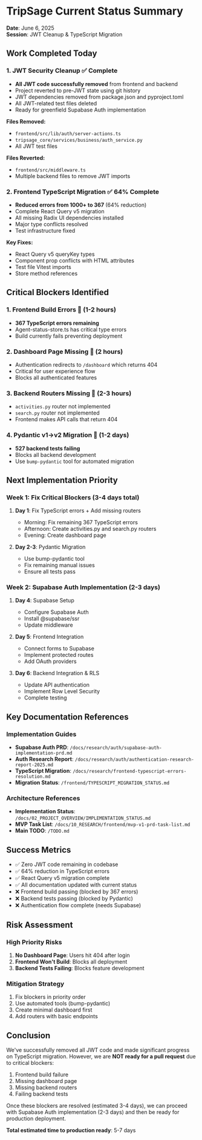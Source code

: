 # TripSage Current Status Summary

**Date**: June 6, 2025  
**Session**: JWT Cleanup & TypeScript Migration

## Work Completed Today

### 1. JWT Security Cleanup ✅ Complete

- **All JWT code successfully removed** from frontend and backend
- Project reverted to pre-JWT state using git history
- JWT dependencies removed from package.json and pyproject.toml
- All JWT-related test files deleted
- Ready for greenfield Supabase Auth implementation

**Files Removed:**

- `frontend/src/lib/auth/server-actions.ts`
- `tripsage_core/services/business/auth_service.py`
- All JWT test files

**Files Reverted:**

- `frontend/src/middleware.ts`
- Multiple backend files to remove JWT imports

### 2. Frontend TypeScript Migration ✅ 64% Complete

- **Reduced errors from 1000+ to 367** (64% reduction)
- Complete React Query v5 migration
- All missing Radix UI dependencies installed
- Major type conflicts resolved
- Test infrastructure fixed

**Key Fixes:**

- React Query v5 queryKey types
- Component prop conflicts with HTML attributes
- Test file Vitest imports
- Store method references

## Critical Blockers Identified

### 1. Frontend Build Errors 🚨 (1-2 hours)

- **367 TypeScript errors remaining**
- Agent-status-store.ts has critical type errors
- Build currently fails preventing deployment

### 2. Dashboard Page Missing 🚨 (2 hours)

- Authentication redirects to `/dashboard` which returns 404
- Critical for user experience flow
- Blocks all authenticated features

### 3. Backend Routers Missing 🚨 (2-3 hours)

- `activities.py` router not implemented
- `search.py` router not implemented
- Frontend makes API calls that return 404

### 4. Pydantic v1→v2 Migration 🚨 (1-2 days)

- **527 backend tests failing**
- Blocks all backend development
- Use `bump-pydantic` tool for automated migration

## Next Implementation Priority

### Week 1: Fix Critical Blockers (3-4 days total)

1. **Day 1**: Fix TypeScript errors + Add missing routers
   - Morning: Fix remaining 367 TypeScript errors
   - Afternoon: Create activities.py and search.py routers
   - Evening: Create dashboard page

2. **Day 2-3**: Pydantic Migration
   - Use bump-pydantic tool
   - Fix remaining manual issues
   - Ensure all tests pass

### Week 2: Supabase Auth Implementation (2-3 days)

1. **Day 4**: Supabase Setup
   - Configure Supabase Auth
   - Install @supabase/ssr
   - Update middleware

2. **Day 5**: Frontend Integration
   - Connect forms to Supabase
   - Implement protected routes
   - Add OAuth providers

3. **Day 6**: Backend Integration & RLS
   - Update API authentication
   - Implement Row Level Security
   - Complete testing

## Key Documentation References

### Implementation Guides

- **Supabase Auth PRD**: `/docs/research/auth/supabase-auth-implementation-prd.md`
- **Auth Research Report**: `/docs/research/auth/authentication-research-report-2025.md`
- **TypeScript Migration**: `/docs/research/frontend-typescript-errors-resolution.md`
- **Migration Status**: `/frontend/TYPESCRIPT_MIGRATION_STATUS.md`

### Architecture References

- **Implementation Status**: `/docs/02_PROJECT_OVERVIEW/IMPLEMENTATION_STATUS.md`
- **MVP Task List**: `/docs/10_RESEARCH/frontend/mvp-v1-prd-task-list.md`
- **Main TODO**: `/TODO.md`

## Success Metrics

- ✅ Zero JWT code remaining in codebase
- ✅ 64% reduction in TypeScript errors
- ✅ React Query v5 migration complete
- ✅ All documentation updated with current status
- ❌ Frontend build passing (blocked by 367 errors)
- ❌ Backend tests passing (blocked by Pydantic)
- ❌ Authentication flow complete (needs Supabase)

## Risk Assessment

### High Priority Risks

1. **No Dashboard Page**: Users hit 404 after login
2. **Frontend Won't Build**: Blocks all deployment
3. **Backend Tests Failing**: Blocks feature development

### Mitigation Strategy

1. Fix blockers in priority order
2. Use automated tools (bump-pydantic)
3. Create minimal dashboard first
4. Add routers with basic endpoints

## Conclusion

We've successfully removed all JWT code and made significant progress on TypeScript migration. However, we are **NOT ready for a pull request** due to critical blockers:

1. Frontend build failure
2. Missing dashboard page
3. Missing backend routers
4. Failing backend tests

Once these blockers are resolved (estimated 3-4 days), we can proceed with Supabase Auth implementation (2-3 days) and then be ready for production deployment.

**Total estimated time to production ready**: 5-7 days
